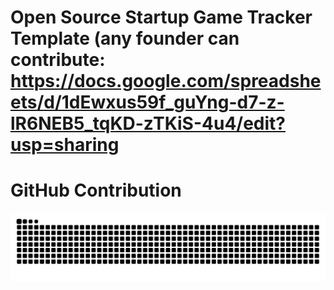 # Open Source Startup Game Tracker Template (any founder can contribute: https://docs.google.com/spreadsheets/d/1dEwxus59f_guYng-d7-z-lR6NEB5_tqKD-zTKiS-4u4/edit?usp=sharing 

# GitHub Contribution 

![snake gif](https://github.com/Thisizzellie/Thisizzellie/blob/main/dist/snake.svg)
